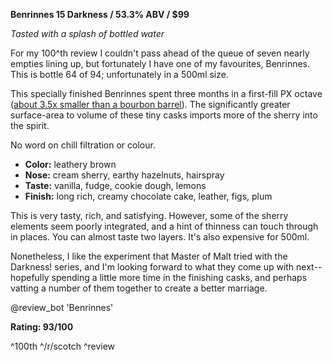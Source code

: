 **Benrinnes 15 Darkness / 53.3% ABV / $99**

*Tasted with a splash of bottled water*

For my 100^th review I couldn't pass ahead of the queue of seven nearly empties lining up, but fortunately I have one of my favourites, Benrinnes.  This is bottle 64 of 94; unfortunately in a 500ml size.

This specially finished Benrinnes spent three months in a first-fill PX octave ([about 3.5x smaller than a bourbon barrel](http://whiskyscience.blogspot.com/2011/04/cask-sizes.html)).  The significantly greater surface-area to volume of these tiny casks imports more of the sherry into the spirit.

No word on chill filtration or colour.

* **Color:** leathery brown
* **Nose:** cream sherry, earthy hazelnuts, hairspray
* **Taste:** vanilla, fudge, cookie dough, lemons
* **Finish:** long rich, creamy chocolate cake, leather, figs, plum

This is very tasty, rich, and satisfying.  However, some of the sherry elements seem poorly integrated, and a hint of thinness can touch through in places.  You can almost taste two layers.  It's also expensive for 500ml.  

Nonetheless, I like the experiment that Master of Malt tried with the Darkness! series, and I'm looking forward to what they come up with next--hopefully spending a little more time in the finishing casks, and perhaps vatting a number of them together to create a better marriage.

@review_bot 'Benrinnes'

**Rating: 93/100**

^100th ^/r/scotch ^review